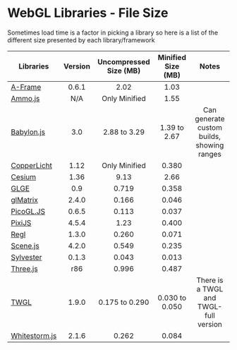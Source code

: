 # WebGL Libraries - File Size

Sometimes load time is a factor in picking a library so here is a list of the different size presented by each library/framework

| Libraries                                                               |Version       |Uncompressed Size (MB)|Minified Size (MB)     |Notes                                         |
|-------------------------------------------------------------------------|:------------:|:--------------------:|:---------------------:|:--------------------------------------------:|
|[A-Frame](https://aframe.io/)                                            |0.6.1         |2.02                  |1.03                   |                                              |
|[Ammo.js](https://github.com/kripken/ammo.js/)                           |N/A           |Only Minified         |1.55                   |                                              |
|[Babylon.js](https://www.babylonjs.com/)                                 |3.0           |2.88 to 3.29          |1.39 to 2.67           |Can generate custom builds, showing ranges    |
|[CopperLicht](http://www.ambiera.com/copperlicht/index.html)             |1.12          |Only Minified         |0.380                  |                                              |
|[Cesium](http://cesiumjs.org/)                                           |1.36          |9.13                  |2.66                   |                                              |
|[GLGE](http://www.glge.org/)                                             |0.9           |0.719                 |0.358                  |                                              |
|[glMatrix](http://glmatrix.net/)                                         |2.4.0         |0.166                 |0.046                  |                                              |
|[PicoGL.JS](https://tsherif.github.io/picogl.js/)                        |0.6.5         |0.113                 |0.037                  |                                              |
|[PixiJS](http://www.pixijs.com/)                                         |4.5.4         |1.23                  |0.400                  |                                              |
|[Regl](http://regl.party/)                                               |1.3.0         |0.260                 |0.071                  |                                              |
|[Scene.js](http://scenejs.org/)                                          |4.2.0         |0.549                 |0.235                  |                                              |
|[Sylvester](http://sylvester.jcoglan.com/)                               |0.1.3         |0.043                 |0.013                  |                                              |
|[Three.js](https://threejs.org/)                                         |r86           |0.996                 |0.487                  |                                              |
|[TWGL](http://twgljs.org/)                                               |1.9.0         |0.175 to 0.290        |0.030 to 0.050         |There is a TWGL and TWGL-full version         |
|[Whitestorm.js](https://whsjs.io/)                                       |2.1.6         |0.262                 |0.084                  |                                              |
